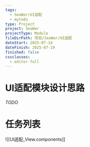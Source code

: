 ```yaml
---
tags:
  - SeaWar/UI适配
  - mytodo
type: Project
project: SeaWar
projectType: Module
fileDirPath: 项目/SeaWar/UI适配
dateStart: 2025-07-14
dateFinish: 2025-07-19
finished: false
cssclasses:
  - editor-full
---
```


# UI适配模块设计思路
 *TODO*
 
# 任务列表
![[UI适配_View.components]]


